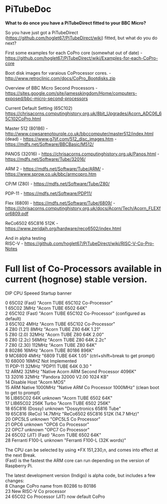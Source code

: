 # PiTubeDoc
<b>What to do once you have a PiTubeDirect fitted to your BBC Micro?</b>

So you have just got a PiTubeDirect (https://github.com/hoglet67/PiTubeDirect/wiki) fitted, but what do you do next?

First some examples for each CoPro core (somewhat out of date) - https://github.com/hoglet67/PiTubeDirect/wiki/Examples-for-each-CoPro-core

Boot disk images for varaious CoProcessor cores. - http://www.retroclinic.com/docs/CoPro_Bootdisks.zip

Overview of BBC Micro Second Processors - https://sites.google.com/site/jamesskingdom/Home/computers-exposed/bbc-micro-second-processors

Current Default Setting (65C102) https://chrisacorns.computinghistory.org.uk/8bit_Upgrades/Acorn_ADC06_65C102CoPro.html

Master 512 (80186) - http://www.cowsarenotpurple.co.uk/bbccomputer/master512/index.html (dead) - https://www.g7jjf.com/512_disc_images.htm -  https://mdfs.net/Software/BBCBasic/M512/

PANOS (32016) - https://chrisacorns.computinghistory.org.uk/Panos.html - https://mdfs.net/Software/Tube/32016/

ARM 2 - https://mdfs.net/Software/Tube/ARM/ - https://www.sprow.co.uk/bbc/armcopro.htm 

CP/M (Z80) - https://mdfs.net/Software/Tube/Z80/

PDP-11 - https://mdfs.net/Software/PDP11/

Flex (6809) - https://mdfs.net/Software/Tube/6809/ - https://chrisacorns.computinghistory.org.uk/docs/Acorn/Tech/Acorn_FLEXfor6809.pdf

ReCo6502 65C816 512K - https://www.zeridajh.org/hardware/reco6502/index.html

And in alpha testing<br>
RISC-V - https://github.com/hoglet67/PiTubeDirect/wiki/RISC-V-Co-Pro-Notes


# Full list of Co-Processors available in current (hognose) stable version.

DIP CPU		Speeed		Startup banner

0	65C02		(Fast)		"Acorn TUBE 65C102 Co-Processor"<br>
1 65C02		3MHz		"Acorn TUBE 6502 64K"<br>
2	65C102		(Fast)		"Acorn TUBE  65C102 Co-Processor" (configured as default)<br>
3	65C102		4MHz		"Acorn TUBE  65C102 Co-Processor"<br>
4 Z80 (1.21)	8MHz		"Acorn TUBE Z80 64K 1.21" <br>
5	Z80 (2.0)		32MHz		"Acorn TUBE Z80 64K 2.00"	<br>
6	Z80 (2.2c)		56MHz		"Acorn TUBE Z80 64K 2.2c"	<br>
7	Z80 (2.30)	112MHz		"Acorn TUBE Z80 64K"	<br>
8	80286		16MHz		"Acorn TUBE 80186 896K"<br>
9	MC6809		4MHz		"6809 TUBE 64K 1.05" (ctrl+shift+break to get prompt)<br>
10	68000		16MHZ		Not Implemented<br>
11	PDP-11		32MHz		"PDP11 TUBE 64K 0.30 "<br>
12	ARM2		32MHz		"Native Acorn ARM Second Processor 4096K"<br>
13	32016		32MHz		"Pandora 32000 V2.00 1024 KB"<br>
14	Disable		Host  		"Acorn MOS"<br>
15	ARM Native	1000MHz		"Native ARM Co Processor 1000MHz" (clean boot to get to prompt)<br>
16	LIB65C02 64K	unknown		"Acorn TUBE 6502 64K"<br>
17	LIB65C02 256K	Turbo 		"Acorn TUBE 6502 256K"<br>
18	65C816 (Dossy) unknown		"Dossytronics 65816 Tube"<br>
19	65C816 (ReCo)	14.7MHz		"ReCo6502 65C816 512K (14.7 MHz)"<br>
20	OPC5LS		unknown		"OPC5LS Co Processor"<br>
21	OPC6		unknown		"OPC6 Co Processor"<br>
22	OPC7		unknown		"OPC7 Co Processor"<br>
24	65C02 (JIT)	(Fast)		"Acorn TUBE 6502 64K"<br>
28 	Ferranti F100-L	unknown		"Ferranti F100-L	(32K words)"<br>

The CPU can be selected by using *FX 151,230,n, and comes into effect at the next Break.<br>
(Fast) is the fastest the ARM core can run depending on the version of Raspberry Pi.

The latest development version (Indigo) is alpha code, but includes a few changes:<br>
8	Change CoPro name from 80286 to 80186<br>
23	New RISC-V Co processor<br>
24	65C02 Co Processor (JIT) now default CoPro<br>
